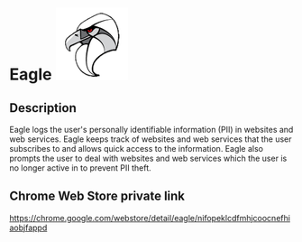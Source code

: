 # Eagle  ![Eagle](image/icon-small-transparent.png)

## Description
Eagle logs the user's personally identifiable information (PII) in websites and web services. Eagle keeps track of websites and web services that the user subscribes to and allows quick access to the information. Eagle also prompts the user to deal with websites and web services which the user is no longer active in to prevent PII theft.

## Chrome Web Store private link
https://chrome.google.com/webstore/detail/eagle/nifopeklcdfmhjcoocnefhiaobjfappd
